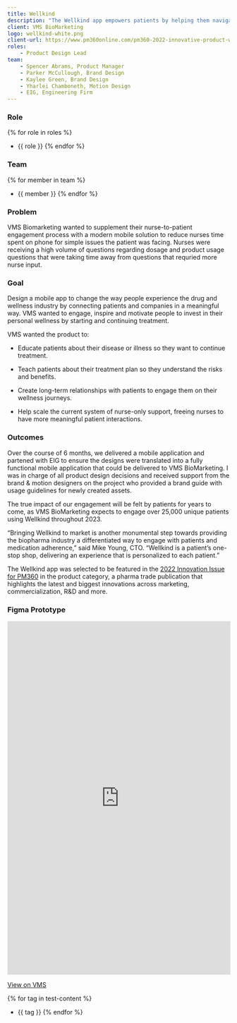 ```yaml
---
title: Wellkind
description: "The Wellkind app empowers patients by helping them navigate the uncertainty of their treatment and supports better outcomes by providing the information and motivation needed to drive sustained behavior change."
client: VMS BioMarketing
logo: wellkind-white.png
client-url: https://www.pm360online.com/pm360-2022-innovative-product-wellkind-from-vms-biomarketing/
roles:
    - Product Design Lead
team: 
    - Spencer Abrams, Product Manager
    - Parker McCullough, Brand Design
    - Kaylee Green, Brand Design
    - Yharlei Chamboneth, Motion Design
    - EIG, Engineering Firm
---
```


### Role 
{% for role in roles %}
- {{ role }}
{% endfor %}

### Team 
{% for member in team %}
- {{ member }}
{% endfor %}

### Problem
VMS Biomarketing wanted to supplement their nurse-to-patient engagement process with a modern mobile solution to reduce nurses time spent on phone for simple issues the patient was facing. Nurses were receiving a high volume of questions regarding dosage and product usage questions that were taking time away from questions that requried more nurse input.

### Goal
Design a mobile app to change the way people experience the drug and wellness industry by connecting patients and companies in a meaningful way. VMS wanted to engage, inspire and motivate people to invest in their personal wellness by starting and continuing treatment.

VMS wanted the product to:
- Educate patients about their disease or illness so they want to continue treatment.

- Teach patients about their treatment plan so they understand the risks and benefits.

- Create long-term relationships with patients to engage them on their wellness journeys.

- Help scale the current system of nurse-only support, freeing nurses to have more meaningful patient interactions.


### Outcomes
Over the course of 6 months, we delivered a mobile application and partened with EIG to ensure the designs were translated into a fully functional mobile application that could be delivered to VMS BioMarketing. I was in charge of all product design decisions and received support from the brand & motion designers on the project who provided a brand guide with usage guidelines for newly created assets. 

The true impact of our engagement will be felt by patients for years to come, as VMS BioMarketing expects to engage over 25,000 unique patients using Wellkind throughout 2023.

“Bringing Wellkind to market is another monumental step towards providing the biopharma industry a differentiated way to engage with patients and medication adherence,” said Mike Young, CTO. “Wellkind is a patient’s one-stop shop, delivering an experience that is personalized to each patient.”

The Wellkind app was selected to be featured in the [2022 Innovation Issue for PM360](https://www.pm360online.com/pm360-2022-innovative-product-wellkind-from-vms-biomarketing/) in the product category, a pharma trade publication that highlights the latest and biggest innovations across marketing, commercialization, R&D and more.

### Figma Prototype
<iframe style="border: 1px solid rgba(0, 0, 0, 0.1);" width="100%" height="800px" src="https://www.figma.com/embed?embed_host=share&url=https%3A%2F%2Fwww.figma.com%2Fproto%2Fl0vp9RNpa1m4beIwrxW5FV%2F%25F0%259F%2592%258A-Wellkind---Mobile-App-(EIG-Hand-off)%3Fpage-id%3D54303%253A90879%26type%3Ddesign%26node-id%3D55997-195527%26viewport%3D346%252C677%252C0.06%26t%3DyYWBcHpQiGPQmGc9-1%26scaling%3Dscale-down%26starting-point-node-id%3D55784%253A128813%26mode%3Ddesign" allowfullscreen></iframe>

<a href="{{ client-url }}" target="_blank">View on VMS</a>

{% for tag in test-content %}
- {{ tag }}
{% endfor %}